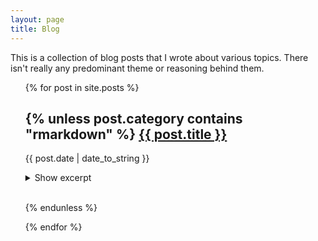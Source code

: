 ```yaml
---
layout: page
title: Blog
---
```


This is a collection of blog posts that I wrote about various topics. There isn't really any predominant theme or
reasoning behind them.

<ul>

{% for post in site.posts %}

<h2 class="post-title">
  {% unless post.category contains "rmarkdown" %}
  <a href="{{ post.url }}">{{ post.title }}</a>
</h2>

<span class="post-date">{{ post.date | date_to_string }}</span>

<details>
  <summary> 
    Show excerpt 
  </summary>

  {{ post.content | truncatewords:75 }}

  <br>

</details>

<br>

  {% endunless %}

{% endfor %}
</ul>